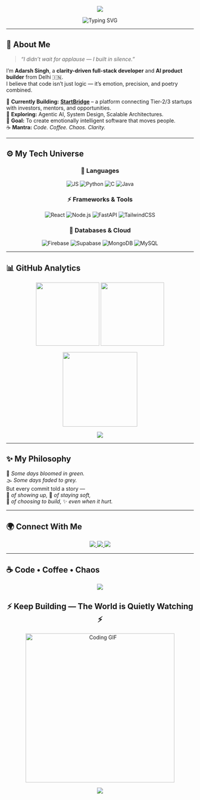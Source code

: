 <!-- 🌌 HEADER -->
<p align="center">
  <a href="https://adarsh-portfolio-xpm1.vercel.app/">
    <img src="https://capsule-render.vercel.app/api?type=waving&height=250&color=gradient&text=Hi%20👋%20I'm%20Adarsh%20Singh&fontAlignY=40&fontSize=45&desc=Builder%20%7C%20Dreamer%20%7C%20Doer&descAlignY=60&fontColor=ffffff"/>
  </a>
</p>

<p align="center">
  <img src="https://readme-typing-svg.herokuapp.com?font=Fira+Code&size=22&duration=3000&pause=500&color=00BFFF&center=true&vCenter=true&width=500&lines=Full+Stack+Developer+⚡;AI+Product+Builder+🧠;Open+Source+Contributor+🌍;Founder+of+StartBridge+🚀;Building+for+Bharat+🇮🇳" alt="Typing SVG" />
</p>

---

## 💫 About Me  

> *“I didn’t wait for applause — I built in silence.”*

I’m **Adarsh Singh**, a **clarity-driven full-stack developer** and **AI product builder** from Delhi 🇮🇳.  
I believe that code isn’t just logic — it’s emotion, precision, and poetry combined.

🧠 **Currently Building:** [**StartBridge**](#) – a platform connecting Tier-2/3 startups with investors, mentors, and opportunities.  
🌱 **Exploring:** Agentic AI, System Design, Scalable Architectures.  
🎯 **Goal:** To create emotionally intelligent software that moves people.  
☕ **Mantra:** *Code. Coffee. Chaos. Clarity.*

---

## ⚙️ My Tech Universe  

<div align="center">

### 🧩 Languages
![JS](https://img.shields.io/badge/-JavaScript-F7DF1E?style=for-the-badge&logo=javascript&logoColor=black)
![Python](https://img.shields.io/badge/-Python-3776AB?style=for-the-badge&logo=python&logoColor=white)
![C](https://img.shields.io/badge/-C-A8B9CC?style=for-the-badge&logo=c&logoColor=white)
![Java](https://img.shields.io/badge/-Java-ED8B00?style=for-the-badge&logo=openjdk&logoColor=white)

### ⚡ Frameworks & Tools
![React](https://img.shields.io/badge/-React-20232A?style=for-the-badge&logo=react&logoColor=61DAFB)
![Node.js](https://img.shields.io/badge/-Node.js-339933?style=for-the-badge&logo=node.js&logoColor=white)
![FastAPI](https://img.shields.io/badge/-FastAPI-009688?style=for-the-badge&logo=fastapi&logoColor=white)
![TailwindCSS](https://img.shields.io/badge/-TailwindCSS-38B2AC?style=for-the-badge&logo=tailwindcss&logoColor=white)

### 🧠 Databases & Cloud
![Firebase](https://img.shields.io/badge/-Firebase-FFCA28?style=for-the-badge&logo=firebase&logoColor=black)
![Supabase](https://img.shields.io/badge/-Supabase-3ECF8E?style=for-the-badge&logo=supabase&logoColor=white)
![MongoDB](https://img.shields.io/badge/-MongoDB-47A248?style=for-the-badge&logo=mongodb&logoColor=white)
![MySQL](https://img.shields.io/badge/-MySQL-005C84?style=for-the-badge&logo=mysql&logoColor=white)

</div>

---

## 📊 GitHub Analytics  

<p align="center">
  <img height="170" src="https://github-readme-stats.vercel.app/api?username=adarsh005599&show_icons=true&theme=tokyonight&count_private=true" />
  <img height="170" src="https://github-readme-stats.vercel.app/api/top-langs/?username=adarsh005599&layout=compact&theme=tokyonight" />
</p>

<p align="center">
  <img src="https://github-readme-streak-stats.herokuapp.com/?user=adarsh005599&theme=tokyonight" height="200"/>
</p>

<p align="center">
  <img src="https://github-profile-trophy.vercel.app/?username=adarsh005599&theme=tokyonight&no-frame=true&margin-w=10&margin-h=10"/>
</p>

---

## ✨ My Philosophy  

🌿 *Some days bloomed in green.*  
🌫️ *Some days faded to grey.*  
But every commit told a story —  
📅 *of showing up,* 💫 *of staying soft,*  
🧱 *of choosing to build,* ✨ *even when it hurt.*

---

## 🌍 Connect With Me  

<p align="center">
  <a href="https://www.linkedin.com/in/adarsh-singh0099">
    <img src="https://img.shields.io/badge/LinkedIn-0077B5?logo=linkedin&logoColor=white&style=for-the-badge"/>
  </a>
  <a href="mailto:happysingh005599@gmail.com">
    <img src="https://img.shields.io/badge/Email-D14836?logo=gmail&logoColor=white&style=for-the-badge"/>
  </a>
  <a href="https://adarsh-portfolio-xpm1.vercel.app/">
    <img src="https://img.shields.io/badge/Portfolio-000000?logo=vercel&logoColor=white&style=for-the-badge"/>
  </a>
</p>

---

## ☕ Code • Coffee • Chaos  

<p align="center">
  <img src="https://capsule-render.vercel.app/api?type=waving&color=FF5733&height=120&section=header"/>
</p>

<h2 align="center">⚡ Keep Building — The World is Quietly Watching ⚡</h2>

<p align="center">
  <img src="https://media.giphy.com/media/fQZX2aoRC1Tqw/giphy.gif" width="400" alt="Coding GIF"/>
</p>

<p align="center">
  <img src="https://capsule-render.vercel.app/api?type=waving&color=FF5733&height=120&section=footer"/>
</p>
